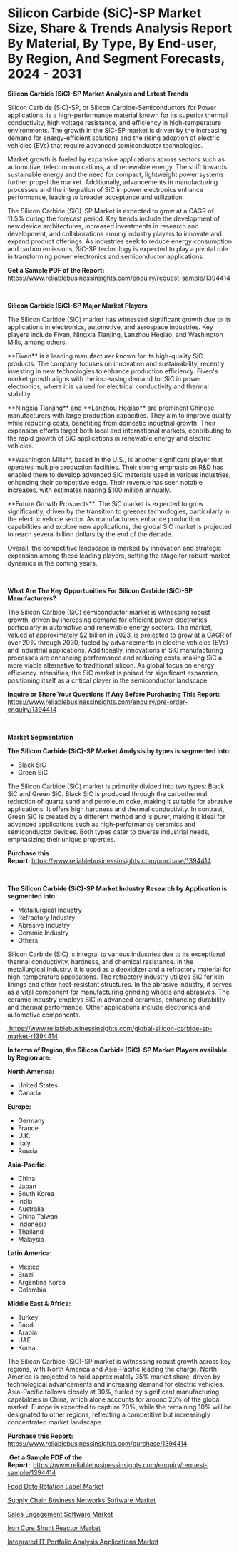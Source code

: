<p><h1>Silicon Carbide (SiC)-SP Market Size, Share & Trends Analysis Report By Material, By Type, By End-user, By Region, And Segment Forecasts, 2024 - 2031</h1></p><p><strong>Silicon Carbide (SiC)-SP Market Analysis and Latest Trends</strong></p>
<p><p>Silicon Carbide (SiC)-SP, or Silicon Carbide-Semiconductors for Power applications, is a high-performance material known for its superior thermal conductivity, high voltage resistance, and efficiency in high-temperature environments. The growth in the SiC-SP market is driven by the increasing demand for energy-efficient solutions and the rising adoption of electric vehicles (EVs) that require advanced semiconductor technologies.</p><p>Market growth is fueled by expansive applications across sectors such as automotive, telecommunications, and renewable energy. The shift towards sustainable energy and the need for compact, lightweight power systems further propel the market. Additionally, advancements in manufacturing processes and the integration of SiC in power electronics enhance performance, leading to broader acceptance and utilization.</p><p>The Silicon Carbide (SiC)-SP Market is expected to grow at a CAGR of 11.5% during the forecast period. Key trends include the development of new device architectures, increased investments in research and development, and collaborations among industry players to innovate and expand product offerings. As industries seek to reduce energy consumption and carbon emissions, SiC-SP technology is expected to play a pivotal role in transforming power electronics and semiconductor applications.</p></p>
<p><strong>Get a Sample PDF of the Report:&nbsp;</strong> <a href="https://www.reliablebusinessinsights.com/enquiry/request-sample/1394414?utm_campaign=1837&utm_medium=2&utm_source=Github&utm_content=ia&utm_term=05122024&utm_id=silicon-carbide-sic-sp">https://www.reliablebusinessinsights.com/enquiry/request-sample/1394414</a></p>
<p>&nbsp;</p>
<p><strong>Silicon Carbide (SiC)-SP Major Market Players</strong></p>
<p><p>The Silicon Carbide (SiC) market has witnessed significant growth due to its applications in electronics, automotive, and aerospace industries. Key players include Fiven, Ningxia Tianjing, Lanzhou Heqiao, and Washington Mills, among others.</p><p>**Fiven** is a leading manufacturer known for its high-quality SiC products. The company focuses on innovation and sustainability, recently investing in new technologies to enhance production efficiency. Fiven's market growth aligns with the increasing demand for SiC in power electronics, where it is valued for electrical conductivity and thermal stability. </p><p>**Ningxia Tianjing** and **Lanzhou Heqiao** are prominent Chinese manufacturers with large production capacities. They aim to improve quality while reducing costs, benefiting from domestic industrial growth. Their expansion efforts target both local and international markets, contributing to the rapid growth of SiC applications in renewable energy and electric vehicles.</p><p>**Washington Mills**, based in the U.S., is another significant player that operates multiple production facilities. Their strong emphasis on R&D has enabled them to develop advanced SiC materials used in various industries, enhancing their competitive edge. Their revenue has seen notable increases, with estimates nearing $100 million annually.</p><p>**Future Growth Prospects**: The SiC market is expected to grow significantly, driven by the transition to greener technologies, particularly in the electric vehicle sector. As manufacturers enhance production capabilities and explore new applications, the global SiC market is projected to reach several billion dollars by the end of the decade.</p><p>Overall, the competitive landscape is marked by innovation and strategic expansion among these leading players, setting the stage for robust market dynamics in the coming years.</p></p>
<p>&nbsp;</p>
<p><strong>What Are The Key Opportunities For Silicon Carbide (SiC)-SP Manufacturers?</strong></p>
<p><p>The Silicon Carbide (SiC) semiconductor market is witnessing robust growth, driven by increasing demand for efficient power electronics, particularly in automotive and renewable energy sectors. The market, valued at approximately $2 billion in 2023, is projected to grow at a CAGR of over 20% through 2030, fueled by advancements in electric vehicles (EVs) and industrial applications. Additionally, innovations in SiC manufacturing processes are enhancing performance and reducing costs, making SiC a more viable alternative to traditional silicon. As global focus on energy efficiency intensifies, the SiC market is poised for significant expansion, positioning itself as a critical player in the semiconductor landscape.</p></p>
<p><strong>Inquire or Share Your Questions If Any Before Purchasing This Report:</strong> <a href="https://www.reliablebusinessinsights.com/enquiry/pre-order-enquiry/1394414?utm_campaign=1837&utm_medium=2&utm_source=Github&utm_content=ia&utm_term=05122024&utm_id=silicon-carbide-sic-sp">https://www.reliablebusinessinsights.com/enquiry/pre-order-enquiry/1394414</a></p>
<p>&nbsp;</p>
<p><strong>Market Segmentation</strong></p>
<p><strong>The Silicon Carbide (SiC)-SP Market Analysis by types is segmented into:</strong></p>
<p><ul><li>Black SiC</li><li>Green SiC</li></ul></p>
<p><p>The Silicon Carbide (SiC) market is primarily divided into two types: Black SiC and Green SiC. Black SiC is produced through the carbothermal reduction of quartz sand and petroleum coke, making it suitable for abrasive applications. It offers high hardness and thermal conductivity. In contrast, Green SiC is created by a different method and is purer, making it ideal for advanced applications such as high-performance ceramics and semiconductor devices. Both types cater to diverse industrial needs, emphasizing their unique properties.</p></p>
<p><strong>Purchase this Report:&nbsp;</strong><a href="https://www.reliablebusinessinsights.com/purchase/1394414?utm_campaign=1837&utm_medium=2&utm_source=Github&utm_content=ia&utm_term=05122024&utm_id=silicon-carbide-sic-sp">https://www.reliablebusinessinsights.com/purchase/1394414</a></p>
<p>&nbsp;</p>
<p><strong>The Silicon Carbide (SiC)-SP Market Industry Research by Application is segmented into:</strong></p>
<p><ul><li>Metallurgical Industry</li><li>Refractory Industry</li><li>Abrasive Industry</li><li>Ceramic Industry</li><li>Others</li></ul></p>
<p><p>Silicon Carbide (SiC) is integral to various industries due to its exceptional thermal conductivity, hardness, and chemical resistance. In the metallurgical industry, it is used as a deoxidizer and a refractory material for high-temperature applications. The refractory industry utilizes SiC for kiln linings and other heat-resistant structures. In the abrasive industry, it serves as a vital component for manufacturing grinding wheels and abrasives. The ceramic industry employs SiC in advanced ceramics, enhancing durability and thermal performance. Other applications include electronics and automotive components.</p></p>
<p><a href="https://www.reliablebusinessinsights.com/global-silicon-carbide-sp-market-r1394414?utm_campaign=1837&utm_medium=2&utm_source=Github&utm_content=ia&utm_term=05122024&utm_id=silicon-carbide-sic-sp">&nbsp;https://www.reliablebusinessinsights.com/global-silicon-carbide-sp-market-r1394414</a></p>
<p><strong>In terms of Region, the Silicon Carbide (SiC)-SP Market Players available by Region are:</strong></p>
<p>
    <p> <strong> North America: </strong>
        <ul>
            <li>United States</li>
            <li>Canada</li>
        </ul>
        </p> 
    <p> <strong> Europe: </strong>
        <ul>
            <li>Germany</li>
            <li>France</li>
            <li>U.K.</li>
            <li>Italy</li>
            <li>Russia</li>
        </ul>
        </p> 
    <p> <strong> Asia-Pacific: </strong>
        <ul>
            <li>China</li>
            <li>Japan</li>
            <li>South Korea</li>
            <li>India</li>
            <li>Australia</li>
            <li>China Taiwan</li>
            <li>Indonesia</li>
            <li>Thailand</li>
            <li>Malaysia</li>
        </ul>
        </p> 
    <p> <strong> Latin America: </strong>
        <ul>
            <li>Mexico</li>
            <li>Brazil</li>
            <li>Argentina Korea</li>
            <li>Colombia</li>
        </ul>
        </p> 
    <p> <strong> Middle East & Africa: </strong>
        <ul>
            <li>Turkey</li>
            <li>Saudi</li>
            <li>Arabia</li>
            <li>UAE</li>
            <li>Korea</li>
        </ul>
    </p>
    </p>
<p><p>The Silicon Carbide (SiC)-SP market is witnessing robust growth across key regions, with North America and Asia-Pacific leading the charge. North America is projected to hold approximately 35% market share, driven by technological advancements and increasing demand for electric vehicles. Asia-Pacific follows closely at 30%, fueled by significant manufacturing capabilities in China, which alone accounts for around 25% of the global market. Europe is expected to capture 20%, while the remaining 10% will be designated to other regions, reflecting a competitive but increasingly concentrated market landscape.</p></p>
<p><strong>Purchase this Report: </strong><a href="https://www.reliablebusinessinsights.com/purchase/1394414?utm_campaign=1837&utm_medium=2&utm_source=Github&utm_content=ia&utm_term=05122024&utm_id=silicon-carbide-sic-sp">https://www.reliablebusinessinsights.com/purchase/1394414</a></p>
<p>&nbsp;<strong>Get a Sample PDF of the Report:&nbsp;&nbsp;</strong><a href="https://www.reliablebusinessinsights.com/enquiry/request-sample/1394414?utm_campaign=1837&utm_medium=2&utm_source=Github&utm_content=ia&utm_term=05122024&utm_id=silicon-carbide-sic-sp">https://www.reliablebusinessinsights.com/enquiry/request-sample/1394414</a></p>
<p><strong></strong></p>
<p><p><a href="https://issuu.com/reportprime-2/docs/food-date-rotation-label-market-size-2030.pptx?utm_campaign=1837&utm_medium=2&utm_source=Github&utm_content=ia&utm_term=05122024&utm_id=silicon-carbide-sic-sp">Food Date Rotation Label Market</a></p><p><a href="https://www.linkedin.com/pulse/growth-forecast-supply-chain-business-networks-software-qqsae?utm_campaign=1837&utm_medium=2&utm_source=Github&utm_content=ia&utm_term=05122024&utm_id=silicon-carbide-sic-sp">Supply Chain Business Networks Software Market</a></p><p><a href="https://www.linkedin.com/pulse/whats-driving-sales-engagement-software-market-boom-key-hwoye?utm_campaign=1837&utm_medium=2&utm_source=Github&utm_content=ia&utm_term=05122024&utm_id=silicon-carbide-sic-sp">Sales Engagement Software Market</a></p><p><a href="https://issuu.com/reportprime-2/docs/iron-core-shunt-reactor-market-size-2030.pptx?utm_campaign=1837&utm_medium=2&utm_source=Github&utm_content=ia&utm_term=05122024&utm_id=silicon-carbide-sic-sp">Iron Core Shunt Reactor Market</a></p><p><a href="https://www.linkedin.com/pulse/integrated-portfolio-analysis-applications-research-report-uv5le?utm_campaign=1837&utm_medium=2&utm_source=Github&utm_content=ia&utm_term=05122024&utm_id=silicon-carbide-sic-sp">Integrated IT Portfolio Analysis Applications Market</a></p></p>